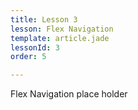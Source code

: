 ```yaml
---
title: Lesson 3
lesson: Flex Navigation
template: article.jade
lessonId: 3
order: 5

---
```


Flex Navigation place holder

